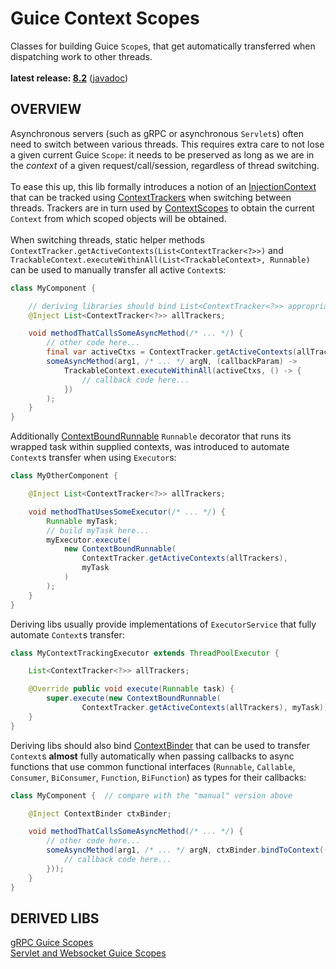 # Guice Context Scopes

Classes for building Guice `Scope`s, that get automatically transferred when dispatching work to other threads.<br/>
<br/>
**latest release: [8.2](https://search.maven.org/artifact/pl.morgwai.base/guice-context-scopes/8.2/jar)**
([javadoc](https://javadoc.io/doc/pl.morgwai.base/guice-context-scopes/8.2))


## OVERVIEW

Asynchronous servers (such as gRPC or asynchronous `Servlet`s) often need to switch between various threads. This requires extra care to not lose a given current Guice `Scope`: it needs to be preserved as long as we are in the  _context_  of a given request/call/session, regardless of thread switching.<br/>
<br/>
To ease this up, this lib formally introduces a notion of an [InjectionContext](src/main/java/pl/morgwai/base/guice/scopes/TrackableContext.java) that can be tracked using [ContextTrackers](src/main/java/pl/morgwai/base/guice/scopes/ContextTracker.java) when switching between threads. Trackers are in turn used by [ContextScopes](src/main/java/pl/morgwai/base/guice/scopes/ContextScope.java) to obtain the current `Context` from which scoped objects will be obtained.<br/>
<br/>
When switching threads, static helper methods `ContextTracker.getActiveContexts(List<ContextTracker<?>>)` and `TrackableContext.executeWithinAll(List<TrackableContext>, Runnable)` can be used to manually transfer all active `Context`s:
```java
class MyComponent {

    // deriving libraries should bind List<ContextTracker<?>> appropriately
    @Inject List<ContextTracker<?>> allTrackers;

    void methodThatCallsSomeAsyncMethod(/* ... */) {
        // other code here...
        final var activeCtxs = ContextTracker.getActiveContexts(allTrackers);
        someAsyncMethod(arg1, /* ... */ argN, (callbackParam) ->
            TrackableContext.executeWithinAll(activeCtxs, () -> {
                // callback code here...
            })
        );
    }
}
```
Additionally [ContextBoundRunnable](src/main/java/pl/morgwai/base/guice/scopes/ContextBoundRunnable.java) `Runnable` decorator that runs its wrapped task within supplied contexts, was introduced to automate `Context`s transfer when using `Executor`s:
```java
class MyOtherComponent {

    @Inject List<ContextTracker<?>> allTrackers;

    void methodThatUsesSomeExecutor(/* ... */) {
        Runnable myTask;
        // build myTask here...
        myExecutor.execute(
            new ContextBoundRunnable(
                ContextTracker.getActiveContexts(allTrackers),
                myTask
            )
        );
    }
}
```
Deriving libs usually provide implementations of `ExecutorService` that fully automate `Context`s transfer:
```java
class MyContextTrackingExecutor extends ThreadPoolExecutor {

    List<ContextTracker<?>> allTrackers;

    @Override public void execute(Runnable task) {
        super.execute(new ContextBoundRunnable(
                ContextTracker.getActiveContexts(allTrackers), myTask));
    }
}
```
Deriving libs should also bind [ContextBinder](src/main/java/pl/morgwai/base/guice/scopes/ContextBinder.java) that can be used to transfer `Context`s **almost** fully automatically when passing callbacks to async functions that use common functional interfaces (`Runnable`, `Callable`, `Consumer`, `BiConsumer`, `Function`, `BiFunction`) as types for their callbacks:
```java
class MyComponent {  // compare with the "manual" version above

    @Inject ContextBinder ctxBinder;

    void methodThatCallsSomeAsyncMethod(/* ... */) {
        // other code here...
        someAsyncMethod(arg1, /* ... */ argN, ctxBinder.bindToContext((callbackParam) -> {
            // callback code here...
        }));
    }
}
```


## DERIVED LIBS

[gRPC Guice Scopes](https://github.com/morgwai/grpc-scopes)<br/>
[Servlet and Websocket Guice Scopes](https://github.com/morgwai/servlet-scopes)
